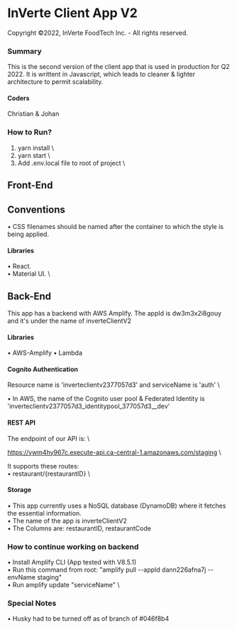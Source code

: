 # InVerte Client App V2

Copyright ©2022, InVerte FoodTech Inc. - All rights reserved.

### Summary

This is the second version of the client app that is used in production for Q2 2022.
It is writtent in Javascript, which leads to cleaner & lighter architecture to permit scalability.

#### Coders

Christian & Johan

### How to Run?

1. yarn install \
2. yarn start \
3. Add .env.local file to root of project \

## Front-End

## Conventions

• CSS filenames should be named after the container to which the style is being applied.

#### Libraries

• React. \
• Material UI. \

## Back-End

This app has a backend with AWS Amplify. The appId is dw3m3x2i8gouy and it's under the name of inverteClientV2

#### Libraries

• AWS-Amplify
• Lambda

#### Cognito Authentication

Resource name is 'inverteclientv2377057d3' and serviceName is 'auth' \

• In AWS, the name of the Cognito user pool & Federated Identity is 'inverteclientv2377057d3_identitypool_377057d3\_\_dev'

#### REST API

The endpoint of our API is: \

https://ywm4hy967c.execute-api.ca-central-1.amazonaws.com/staging \

It supports these routes: \
• restaurant/{restaurantID} \

#### Storage

• This app currently uses a NoSQL database (DynamoDB) where it fetches the essential information. \
• The name of the app is inverteClientV2 \
• The Columns are: restaurantID, restaurantCode

### How to continue working on backend

• Install Amplify CLI (App tested with V8.5.1) \
• Run this command from root: "amplify pull --appId dann226afna7j --envName staging" \
• Run amplify update "serviceName" \

### Special Notes

• Husky had to be turned off as of branch of #046f8b4
